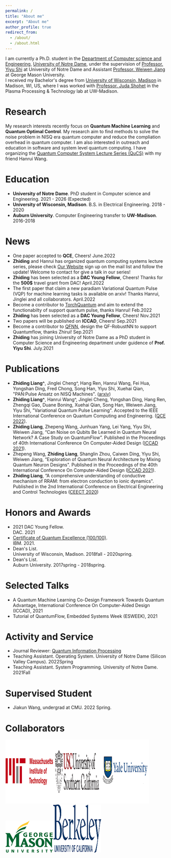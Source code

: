 ```yaml
---
permalink: /
title: "About me"
excerpt: "About me"
author_profile: true
redirect_from: 
  - /about/
  - /about.html
---
```

I am currently a Ph.D. student in the [Department of Computer science and Engineering](https://cse.nd.edu/), [University of Notre Dame](https://www.nd.edu//), under the supervision of [Professor. Yiyu Shi](https://engineering.nd.edu/faculty/yiyu-shi/) at University of Notre Dame and Assistant [Professor. Weiwen Jiang](https://jqub.github.io/) at George Mason University. <br> 
I received my Bachelor's degree from [University of Wisconsin, Madison](https://www.wisc.edu/) in Madison, WI, US, where I was worked with [Professor. Juda Shohet](https://directory.engr.wisc.edu/ece/Faculty/Shohet_J-/) in the Plasma Processing & Technology lab at UW-Madison.

# Research
My research interests recently focus on **Quantum Machine Learning** and **Quantum Optimal Control**. My research aim to find methods to solve the noise problem in NISQ era quantum computer and reduce the compliation overhead in quantum computer. I am also interested in outreach and education in software and system level quantum computing. I have organizing the [Quantum Computer System Lecture Series (QuCS)](https://sites.nd.edu/quantum/) with my friend Hanrui Wang.

# Education

* **University of Notre Dame**. PhD student in Computer science and Engineering. 2021 - 2026 (Expected)
* **University of Wisconsin, Madison**. B.S. in Electrical Engineering. 2018 - 2020
* **Auburn University**. Computer Engineering transfer to **UW-Madison**. 2016-2018

# News

* One paper accepted to **QCE**, Cheers!    June.2022
* **Zhiding** and Hanrui has organized quantum computing systems lecture series, please check [Our Website](https://sites.nd.edu/quantum/) sign up on the mail list and follow the update! Welcome to contact for give a talk in our series! 
* **Zhiding** has been selected as a **DAC Young Fellow**, Cheers! Thanks for the **500$** travel grant from DAC!     April.2022
* The first paper that claim a new paradiam Variational Quantum Pulse (VQP) for machine learning tasks is available on arxiv! Thanks Hanrui, Jinglei and all collaborators.   April.2022
* Become a contributor to [TorchQuantum](https://github.com/mit-han-lab/torchquantum) and aim to extend the functionabilty of support quantum pulse, thanks Hanrui!     Feb.2022
* **Zhiding** has been selected as a **DAC Young Fellow**, Cheers!    Nov.2021         
* Two papers will be published on **ICCAD**, Cheers!    Sep.2021
* Become a contributor to [QFNN](https://github.com/JQub/qfnn), design the QF-RobustNN to support Quantumflow, thanks Zhirui!     Sep.2021
* **Zhiding** has joining University of Notre Dame as a PhD student in Computer Science and Engineering department under guidence of **Prof. Yiyu Shi**.    July.2021

# Publications
* **Zhiding Liang^**, Jinglei Cheng^, Hang Ren, Hanrui Wang, Fei Hua, Yongshan Ding, Fred Chong, Song Han, Yiyu Shi, Xuehai Qian, "PAN:Pulse Ansatz on NISQ Machines". ([arxiv](https://arxiv.org/abs/2208.01215))
* **Zhiding Liang^**, Hanrui Wang^, Jinglei Cheng, Yongshan Ding, Hang Ren, Zhengqi Gao, Duane Boning, Xuehai Qian, Song Han, Weiwen Jiang, Yiyu Shi, "Variational Quantum Pulse Learning". Accepted to the IEEE International Conference on Quantum Computing and Engineering. ([QCE 2022](https://qce.quantum.ieee.org/2022/)). 
* **Zhiding Liang**, Zhepeng Wang, Junhuan Yang, Lei Yang, Yiyu Shi, Weiwen Jiang, “Can Noise on Qubits Be Learned in Quantum Neural Network? A Case Study on QuantumFlow”. Published in the Proceedings of 40th International Conference On
Computer-Aided Design ([ICCAD 2021](https://iccad.com/index.php/)).
* Zhepeng Wang, **Zhiding Liang**, Shanglin Zhou, Caiwen Ding, Yiyu Shi, Weiwen Jiang, “Exploration of Quantum Neural Architecture by Mixing Quantum Neuron Designs". Published in the Proceedings of the 40th International Conference On
Computer-Aided Design ([ICCAD 2021](https://iccad.com/index.php/)).
* **Zhiding Liang**, “A comprehensive understanding of conductive mechanism of RRAM: from electron conduction to ionic dynamics". Published in the 2nd International Conference on Electrical Engineering and Control Technologies ([CEECT 2020](https://www.ceect.org/))

# Honors and Awards
* 2021 DAC Young Fellow. <br> DAC. 2021
* [Certificate of Quantum Excellence (100/100)](https://jqub.github.io/2021/08/27/news_21_08_27-IBMQ/index.html). <br>IBM. 2021.
* Dean's List. <br> University of Wisconsin, Madison. 2018fall - 2020spring.
* Dean's List. <br> Auburn University. 2017spring - 2018spring.

# Selected Talks
* A Quantum Machine Learning Co-Design Framework Towards Quantum Advantage, International Conference On
Computer-Aided Design (ICCAD), 2021
* Tutorial of QuantumFlow, Embedded Systems Week (ESWEEK), 2021

# Activity and Service
* Journal Reviewer: [Quantum Information Processing](https://www.springer.com/journal/11128)
* Teaching Assistant. Operating System. University of Notre Dame (Silicon Valley Campus). 2022Spring
* Teaching Assistant. System Programming. University of Notre Dame. 2021Fall
<!---Experience--->

# Supervised Student
* Jiakun Wang, undergrad at CMU. 2022 Spring.

# Collaborators
 <img src="../images/mit.png" height="200" width="150"><img src="../images/usc.png" height="200" width="150"><img src="../images/yale.png" height="200" width="150"><img src="../images/gmu.png" height="100" width="150"><img src="../images/UCB.png" height="150" width="150">


<script type="text/javascript" id="clustrmaps" src="//clustrmaps.com/map_v2.js?d=8KGfUL_pkV9DNQfD3UyZcaQHl9ii8VeCMgJUzJtERlg&cl=ffffff&w=a"></script>